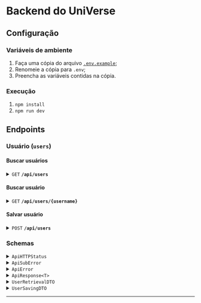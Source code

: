 # Backend do UniVerse

## Configuração

### Variáveis de ambiente

1. Faça uma cópia do arquivo [`.env.example`][exemplo-env];
2. Renomeie a cópia para `.env`;
3. Preencha as variáveis contidas na cópia.

### Execução

1. `npm install`
2. `npm run dev`

## Endpoints

### Usuário (`users`)

#### Buscar usuários

<details>
<summary><code>GET</code> <code><b>/api/users</b></code></summary>

##### Resposta

> | Código de status HTTP | Tipo de conteúdo   | Resposta                          |
> | :-------------------- | :----------------- | :-------------------------------- |
> | `200`                 | `application/json` | `ApiResponse<UserRetrievalDTO[]>` |
> | `4xx`, `5xx`          | `application/json` | `ApiResponse<ApiError>`           |

##### Exemplo cURL

> ```bash
>  curl http://localhost:3000/api/users --request GET
> ```

</details>

#### Buscar usuário

<details>
<summary><code>GET</code> <code><b>/api/users/{username}</b></code></summary>

##### Requisição

###### Parâmetros

> | Nome       | Tipo de dado | Obrigatório | Descrição                                                                                  |
> | :--------- | :----------- | :---------- | :----------------------------------------------------------------------------------------- |
> | `username` | `string`     | `true`      | O username do usuário. Deve ser uma string não nula/vazia de tamanho no intervalo [3, 63]. |

##### Resposta

> | Código de status HTTP | Tipo de conteúdo   | Resposta                        |
> | :-------------------- | :----------------- | :------------------------------ |
> | `200`                 | `application/json` | `ApiResponse<UserRetrievalDTO>` |
> | `4xx`, `5xx`          | `application/json` | `ApiResponse<ApiError>`         |

##### Exemplo cURL

> ```bash
>  curl http://localhost:3000/api/users/marcos --request GET
> ```

</details>

#### Salvar usuário

<details>
<summary><code>POST</code> <code><b>/api/users</b></code></summary>

##### Requisição

###### Corpo

> | Tipo de conteúdo   | Tipo de dado    | Obrigatório | Exemplo                                             |
> | :----------------- | :-------------- | :---------- | :-------------------------------------------------- |
> | `application/json` | `UserSavingDTO` | `true`      | `{"username": "teste", "email": "teste@gmail.com"}` |

##### Resposta

> | Código de status HTTP | Tipo de conteúdo   | Resposta                        |
> | :-------------------- | :----------------- | :------------------------------ |
> | `201`                 | `application/json` | `ApiResponse<UserRetrievalDTO>` |
> | `4xx`, `5xx`          | `application/json` | `ApiResponse<ApiError>`         |

##### Exemplo cURL

> ```bash
>  curl http://localhost:3000/api/users --request POST --header "Content-Type: application/json" --data '{"username": "teste", "email": "teste@gmail.com"}'
> ```

</details>

### Schemas

<details>
<summary><code>ApiHTTPStatus</code></summary>
<br>

> | Campo  | Tipo de dado | Exemplo     |
> | :----- | :----------- | :---------- |
> | `name` | `string`     | `"Created"` |
> | `code` | `number`     | `201`       |

</details>

<details>
<summary><code>ApiSubError</code></summary>
<br>

> | Campo     | Tipo de dado | Exemplo                                                                                         |
> | :-------- | :----------- | :---------------------------------------------------------------------------------------------- |
> | `message` | `string`     | `"O email do usuário deve ser uma string no formato RFC 5322 de tamanho no intervalo [6, 255]"` |

</details>

<details>
<summary><code>ApiError</code></summary>
<br>

> | Campo          | Tipo de dado    | Exemplo                                                                                                       |
> | :------------- | :-------------- | :------------------------------------------------------------------------------------------------------------ |
> | `httpStatus`   | `ApiHTTPStatus` | `{"name": "Bad Request", "code": 400}`                                                                        |
> | `message`      | `string`        | `"Requisição malformada"`                                                                                     |
> | `debugMessage` | `string`        | `"O email informado é inválido"`                                                                              |
> | `subErrors`    | `ApiSubError[]` | `[{"message": "O email do usuário deve ser uma string no formato RFC 5322 de tamanho no intervalo [6, 255]"]` |
> | `timestamp`    | `string`        | `"22/08/2023 18:21:04"`                                                                                       |

</details>

<details>
<summary><code>ApiResponse&lt;T&gt;</code></summary>
<br>

> | Campo        | Tipo de dado    | Exemplo                                                                      |
> | :----------- | :-------------- | :--------------------------------------------------------------------------- |
> | `success`    | `boolean`       | `14`                                                                         |
> | `httpStatus` | `ApiHTTPStatus` | `{"name": "Created", "code": 201}`                                           |
> | `data`       | `T`             | `{"id": 14, "code": "DLQ", "username": "teste", "email": "teste@gmail.com"}` |
> | `error`      | `ApiError`      | `null`                                                                       |
> | `timestamp`  | `string`        | `"22/08/2023 15:46:11"`                                                      |

</details>

<details>
<summary><code>UserRetrievalDTO</code></summary>
<br>

> | Campo      | Tipo de dado | Exemplo             |
> | :--------- | :----------- | :------------------ |
> | `id`       | `number`     | `14`                |
> | `code`     | `string`     | `"DLQ"`             |
> | `username` | `string`     | `"teste"`           |
> | `email`    | `string`     | `"teste@gmail.com"` |

</details>

<details>
<summary><code>UserSavingDTO</code></summary>
<br>

> | Campo      | Tipo de dado | Obrigatório | Exemplo             |
> | :--------- | :----------- | :---------- | :------------------ |
> | `username` | `string`     | `true`      | `"teste"`           |
> | `email`    | `string`     | `false`     | `"teste@gmail.com"` |

</details>

--------------------------------------------------------------------------------------------------------------------------------------------------------------------

<!-- Links -->

[exemplo-env]: <./.env.example> ".env.example"
